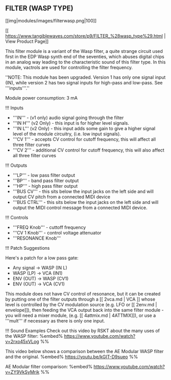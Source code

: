 ## FILTER (WASP TYPE)
[[img|modules/images/filterwasp.png|100]]

[[ https://www.tangiblewaves.com/store/p9/FILTER_%28wasp_type%29.html | View Product Page]]

This filter module is a variant of the Wasp filter, a quite strange circuit used  first in the EDP Wasp synth end of the seventies, which abuses digital chips in an analog way leading to the characteristic sound of this filter type. In this module, vactrols are used for controlling the filter frequency.​

''NOTE: This module has been upgraded.  Version 1 has only one signal input (IN), while version 2 has two signal inputs for high-pass and low-pass.  See '''inputs'''.''

Module power consumption: 3 mA

!!! Inputs
* '''IN''' - (v1 only) audio signal going through the filter
* '''IN H''' (v2 Only) - this input is for higher level signals.
* '''IN L''' (v2 Only) - this input adds some gain to give a higher signal level of the module circuitry, (i.e. low input signals).
* '''CV 1''' - accepts CV control for cutoff frequency, this will affect all three filter curves
* '''CV 2''' - additional CV control for cutoff frequency, this will also affect all three filter curves

!!! Outputs
* '''LP''' - low pass filter output
* '''BP''' - band pass filter output
* '''HP''' - high pass filter output
* '''BUS CV''' - this sits below the input jacks on the left side and will output CV pitch from a connected MIDI device
* '''BUS CTRL''' - this sits below the input jacks on the left side and will output the MIDI control message from a connected MIDI device.

!!! Controls
* '''FREQ Knob''' - cuttoff frequency
* '''CV 1 Knob''' - control voltage attenuator
* '''RESONANCE Knob'''

!!! Patch Suggestions

Here's a patch for a low pass gate:
* Any signal -> WASP (IN L)
* WASP (LP) -> VCA (IN1)
* ENV (OUT) -> WASP (CV1)
* ENV (OUT) -> VCA (CV1)

This module does not have CV control of resonance, but it can be created by putting one of the filter outputs through a [[ 2vca.md | VCA ]] whose level is controlled by the CV modulation source (e.g. LFO or [[ 2env.md | envelope]]), then feeding the VCA output back into the same filter module - you will need a mixer module, (e.g. [[ 4attmix.md | 4ATTMIX]]), or use a '''mult''' if necessary as there is only one input.

!!! Sound Examples
Check out this video by RSKT about the many uses of the WASP filter:
%embed% https://www.youtube.com/watch?v=2rxo45xVLog %%

This video below shows a comparison between the AE Modular WASP filter and the original.
%embed% https://youtu.be/kGIT-D9sueo %%

AE Modular filter comparison:
%embed% https://www.youtube.com/watch?v=ZY9VkSyMrik %%
